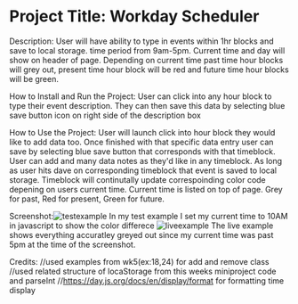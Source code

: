 # Project Title: Workday Scheduler

Description: User will have ability to type in events within 1hr blocks and save to local storage. time period from 9am-5pm. Current time and day will show on header of page. Depending on current time past time hour blocks will grey out, present time hour block will be red and future time hour blocks will be green. 

How to Install and Run the Project: User can click into any hour block to type their event description. They can then save this data by selecting blue save button icon on right side of the description box 

How to Use the Project: User will launch click into hour block they would like to add data too. Once finished with that specific data entry user can save by selecting blue save button that corresponds with that timeblock. User can add and many data notes as they'd like in any timeblock. As long as user hits dave on corresponding timeblock that event is saved to local storage. Timeblock will continutally update correspoinding color code depening on users current time. Current time is listed on top of page. Grey for past, Red for present, Green for future. 

Screenshot:![testexample](https://github.com/elainefmartinez/Workday-Scheduler/assets/85318206/d64b9fc1-9400-439b-a288-626dffb61f6d)
In my test example I set my current time to 10AM in javascript to show the color differece
![liveexample](https://github.com/elainefmartinez/Workday-Scheduler/assets/85318206/cdc2c5ed-771c-4d30-a5ba-e12af1b22a19)
The live example shows everything accuratley greyed out since my current time was past 5pm at the time of the screenshot.


Credits:  //used examples from wk5(ex:18,24) for add and remove class
//used related structure of locaStorage from this weeks miniproject code and parseInt
//https://day.js.org/docs/en/display/format for formatting time display
